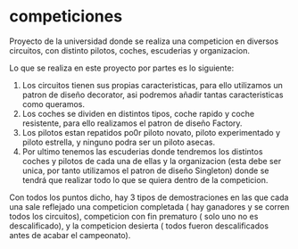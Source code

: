 # competiciones
Proyecto de la universidad donde se realiza una competicion en diversos circuitos, con distinto pilotos,
coches, escuderias y organizacion.

Lo que se realiza en este proyecto por partes es lo siguiente:
  1. Los circuitos tienen sus propias caracteristicas, para ello utilizamos un patron de diseño decorator,
     asi podremos añadir tantas caracteristicas como queramos.
  2. Los coches se dividen en distintos tipos, coche rapido y coche resistente, para ello realizamos el
     patron de diseño Factory.
  3. Los pilotos estan repatidos po0r piloto novato, piloto experimentado y piloto estrella, y ninguno
     podra ser un piloto asecas.
  4. Por ultimo tenemos las escuderias donde tendremos los distintos coches y pilotos de cada una de ellas
     y la organizacion (esta debe ser unica, por tanto utilizamos el patron de diseño Singleton) donde se
     tendrá que realizar todo lo que se quiera dentro de la competicion.

Con todos los puntos dicho, hay 3 tipos de demostraciones en las que cada una sale reflejado una competicion
completada ( hay ganadores y se corren todos los circuitos), competicion con fin prematuro ( solo uno no es descalificado), y la competicion desierta ( todos fueron descalificados antes de acabar el campeonato).
